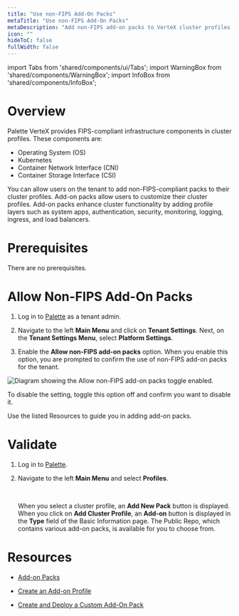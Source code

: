 ```yaml
---
title: "Use non-FIPS Add-On Packs"
metaTitle: "Use non-FIPS Add-On Packs"
metaDescription: "Add non-FIPS add-on packs to VerteX cluster profiles."
icon: ""
hideToC: false
fullWidth: false
---
```


import Tabs from 'shared/components/ui/Tabs';
import WarningBox from 'shared/components/WarningBox';
import InfoBox from 'shared/components/InfoBox';


# Overview

Palette VerteX provides FIPS-compliant infrastructure components in cluster profiles. These components are:
    
- Operating System (OS)
- Kubernetes
- Container Network Interface (CNI)
- Container Storage Interface (CSI) 

You can allow users on the tenant to add non-FIPS-compliant packs to their cluster profiles. Add-on packs allow users to customize their cluster profiles. Add-on packs enhance cluster functionality by adding profile layers such as system apps, authentication, security, monitoring, logging, ingress, and load balancers.


# Prerequisites

There are no prerequisites.


# Allow Non-FIPS Add-On Packs


1. Log in to [Palette](https://console.spectrocloud.com/) as a tenant admin.


2. Navigate to the left **Main Menu** and click on **Tenant Settings**. Next, on the **Tenant Settings Menu**, select **Platform Settings**.


3. Enable the **Allow non-FIPS add-on packs** option. When you enable this option, you are prompted to confirm the use of non-FIPS add-on packs for the tenant.


![Diagram showing the Allow non-FIPS add-on packs toggle enabled.](https://vertex_use-non-fips-settings_nonFips-addon-packs)


To disable the setting, toggle this option off and confirm you want to disable it.


Use the listed Resources to guide you in adding add-on packs. 


# Validate


1. Log in to [Palette](https://console.spectrocloud.com/).


2. Navigate to the left **Main Menu** and select **Profiles**.

    <br />
    
    When you select a cluster profile, an **Add New Pack** button is displayed. When you click on **Add Cluster Profile**, an **Add-on** button is displayed in the **Type** field of the Basic Information page. The Public Repo, which contains various add-on packs, is available for you to choose from.
   


# Resources

- [Add-on Packs](/registries-and-packs/adding-add-on-packs)


- [Create an Add-on Profile](/cluster-profiles/create-add-on-profile)


- [Create and Deploy a Custom Add-On Pack](/registries-and-packs/deploy-pack)


